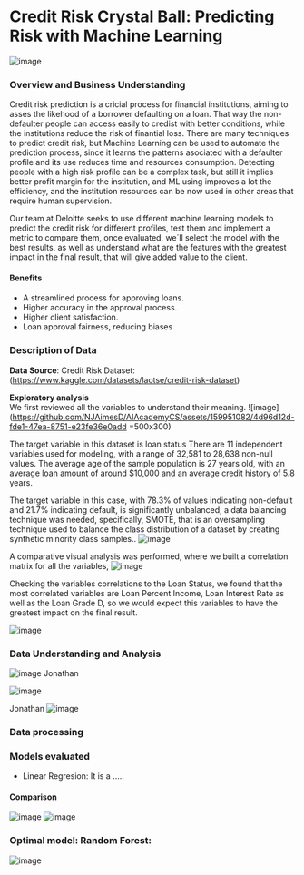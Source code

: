 # Credit Risk Crystal Ball: Predicting Risk with Machine Learning
![image](https://github.com/NJAimesD/AIAcademyCS/assets/159951082/9249a348-f7f3-46e8-bca0-742d921947ce)

### Overview and Business Understanding

Credit risk prediction is a cricial process for financial institutions, aiming to asses the likehood of a borrower defaulting on a loan. That way the non-defaulter people can access easily to credist with better
conditions, while the institutions reduce the risk of finantial loss.
There are many techniques to predict credit risk, but Machine Learning can be used to automate the prediction process, since it learns the patterns asociated with a defaulter profile and its use reduces time and resources consumption.
Detecting people with a high risk profile can be a complex task, but still it implies better profit margin for the institution, and ML using improves a lot the efficiency, and the institution resources can be now used in other areas that require human supervision.

Our team at Deloitte seeks to use different machine learning models to predict the credit risk for different profiles, test them and implement a metric to compare them, once evaluated, we´ll select the model with the best results, as well as understand what are the features with the greatest impact in the final result, that will give added value to the client.   
#### Benefits

* A streamlined process for approving loans.
* Higher accuracy in the approval process.
* Higher client satisfaction.
* Loan approval fairness, reducing biases


### Description of Data


**Data Source**: Credit Risk Dataset: (https://www.kaggle.com/datasets/laotse/credit-risk-dataset)

**Exploratory analysis**   
We first reviewed all the variables to understand their meaning.
![image](https://github.com/NJAimesD/AIAcademyCS/assets/159951082/4d96d12d-fde1-47ea-8751-e23fe36e0add =500x300)

The target variable in this dataset is loan status There are 11 independent variables used for modeling, with a range of 32,581 to 28,638 non-null values. The average age of the sample population is 27 years old, with an average loan amount of around $10,000 and an average credit history of 5.8 years.

The target variable in this case, with 78.3% of values indicating non-default and 21.7% indicating default, is significantly unbalanced, a data balancing technique was needed, specifically, SMOTE, that is an oversampling technique used to balance the class distribution of a dataset by creating synthetic minority class samples..
![image](https://github.com/NJAimesD/AIAcademyCapstone/assets/159951082/0d3f2174-0525-43d2-af43-126b4d85363d)

A comparative visual analysis was performed, where we built a correlation matrix for all the variables, 
![image](https://github.com/NJAimesD/AIAcademyCapstone/assets/159951082/5355d94d-3a12-4858-8514-f387efed3549)

Checking the variables correlations to the Loan Status, we found that the most correlated variables are  Loan Percent Income, Loan Interest Rate as well as the Loan Grade D, so we would expect this variables to have the greatest impact on the final result.

![image](https://github.com/NJAimesD/AIAcademyCS/assets/159951082/e342dfb8-4485-408e-a9e2-703e73397373)


### Data Understanding and Analysis

![image](https://github.com/NJAimesD/AIAcademyCS/assets/159951082/625f246c-9091-4396-9d54-768112b26239)
Jonathan

![image](https://github.com/NJAimesD/AIAcademyCS/assets/159951082/a180d5ca-ef0f-469d-914c-41f849d4ec6b)

Jonathan
![image](https://github.com/NJAimesD/AIAcademyCS/assets/159951082/b14064e7-8d38-4b7b-bcda-69aecbf566a4)

### Data processing

### Models evaluated
* Linear Regresion: It is a .....


#### Comparison

![image](https://github.com/NJAimesD/AIAcademyCS/assets/159951082/04e64478-6075-4b03-bec1-a074eed0347c)
![image](https://github.com/NJAimesD/AIAcademyCS/assets/159951082/415fb249-5fd1-4f27-a33f-350fe19e7c1a)

### Optimal model: Random Forest:

![image](https://github.com/NJAimesD/AIAcademyCS/assets/159951082/01096403-d402-4357-8b1f-e48b8c65accc)



